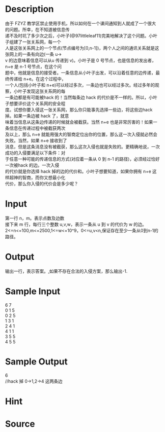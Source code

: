 
# Description

<div class="content"><div>由于 FZYZ 教学区禁止使用手机，所以如何在一个课间通知到人就成了一个很大的问题。所幸，在不知道被信息传</div>
<div>递不及时坑了多少次之后，小叶子(@97littleleaf11)完美地解决了这个问题。小叶子组建了一张关系网，每一个</div>
<div>人是这张关系网上的一个节点(节点编号为[0,n-1])，两个人之间的通讯关系就是这张网上的一条有向边(一条 u-&gt;</div>
<div>v 的边意味着信息可以从u 传递到 v)。小叶子是 0 号节点，也是信息的发出者，n+e 是 n-1 号节点，在这个问</div>
<div>题中，他就是信息的接受者。一条信息从小叶子出发，可以沿着任意的边传递，最终传递给 n+e。在这个过程中，</div>
<div>一个人(包括小叶子和 n+e)可以经过多次，一条边也可以经过多次。经过多年的观察，小叶子发现这张关系网的每</div>
<div>一条边都是有可能被hack 的！当然每条边 hack 的代价是不一样的。所以，小叶子想要评价这个关系网的安全程</div>
<div>度。试想你要入侵这一张关系网，那么你只能事先选择一些边，将这些边hack 掉。如果一条边被 hack 了，就意</div>
<div>味着当信息从这条边传递的时候就会被截获。当然 n+e 也是非常厉害的！如果一条信息在传递过程中被截获两次</div>
<div>及以上，那么 n+e 就能用强大的智商定位出你的位置，那么这一次入侵就必然会失败。当然，如果 n+e 接收到了</div>
<div>消息，但是这条消息没有被截获，那么这次入侵也就是失败的。更精确地说，一次成功的入侵要满足以下条件：对</div>
<div>于任意一种可能的传递信息的方式(对应着一条从 0 到 n-1 的路径)，必须经过恰好一次被hack 的边。一次入侵</div>
<div>的代价就是你选择 hack 掉的边的代价和。小叶子想要知道，如果你拥有 n+e 这样超神的智商，而你又想最小化</div>
<div>代价，那么你入侵的代价会是多少呢？</div>
<p></p></div>

# Input

<div class="content"><div>第一行 n，m。表示点数及边数</div>
<div>接下来 m 行，每行三个整数 u,v,w，表示一条从 u 到 v 的代价为 w 的边。</div>
<div>2&lt;=n&lt;=100,m&lt;=2500,1&lt;=w&lt;=10^9，0&lt;=u,v&lt;n,保证存在至少一条从0到n-1的路径。</div>
<p></p></div>

# Output

<div class="content"><div>输出一行，表示答案。,如果不存在合法的入侵方案，那么输出-1.</div>
<p></p></div>

# Sample Input

<div class="content"><span class="sampledata">6 7<br/>
0 1 5<br/>
0 2 5<br/>
1 3 1<br/>
2 4 1<br/>
4 1 1<br/>
3 5 5<br/>
4 5 5 </span></div>

# Sample Output

<div class="content"><span class="sampledata">6<br/>
//hack 掉 0-&gt;1,2-&gt;4 这两条边</span></div>

# Hint

<div class="content"><p></p></div>

# Source

<div class="content"><p><a href="problemset.php?search="></a></p></div>

